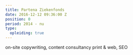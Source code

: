 ```yaml
---
title: Partena Ziekenfonds
date: 2016-12-12 09:36:00 Z
position: 0
period: 2014 - nu
type:
  opleiding: true
---
```


on-site copywriting, content consultancy print & web, SEO